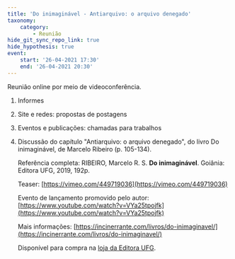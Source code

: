 ```yaml
---
title: 'Do inimaginável - Antiarquivo: o arquivo denegado'
taxonomy:
    category:
        - Reunião
hide_git_sync_repo_link: true
hide_hypothesis: true
event:
    start: '26-04-2021 17:30'
    end: '26-04-2021 20:30'
---
```


Reunião online por meio de videoconferência.

1. Informes

2. Site e redes: propostas de postagens

3. Eventos e publicações: chamadas para trabalhos

4. Discussão do capítulo "Antiarquivo: o arquivo denegado", do livro Do inimaginável, de Marcelo Ribeiro (p. 105-134).

    Referência completa:
    RIBEIRO, Marcelo R. S. **Do inimaginável**. Goiânia: Editora UFG, 2019, 192p.

    Teaser: [https://vimeo.com/449719036](https://vimeo.com/449719036)

    Evento de lançamento promovido pelo autor: [https://www.youtube.com/watch?v=VYa25tpojfk](https://www.youtube.com/watch?v=VYa25tpojfk)

    Mais informações: [https://incinerrante.com/livros/do-inimaginavel/](https://incinerrante.com/livros/do-inimaginavel/)

    Disponível para compra na [loja da Editora UFG](https://loja.editora.ufg.br/Categoria/do-inimaginavel-75/p).